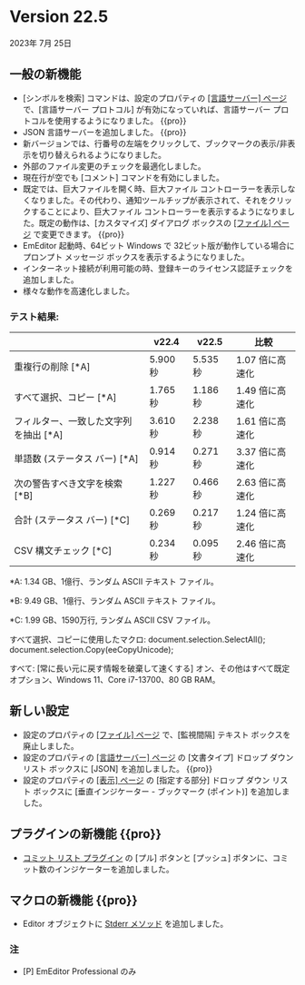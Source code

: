 # Version 22.5

2023年 7月 25日

## 一般の新機能

- \[シンボルを検索\] コマンドは、設定のプロパティの [\[言語サーバー\] ページ](../dlg/properties/language_server/index) で、\[言語サーバー プロトコル\] が有効になっていれば、言語サーバー プロトコルを使用するようになりました。 {{pro}}
- JSON 言語サーバーを追加しました。 {{pro}}
- 新バージョンでは、行番号の左端をクリックして、ブックマークの表示/非表示を切り替えられるようになりました。
- 外部のファイル変更のチェックを最適化しました。
- 現在行が空でも \[コメント\] コマンドを有効にしました。
- 既定では、巨大ファイルを開く時、巨大ファイル コントローラーを表示しなくなりました。その代わり、通知ツールチップが表示されて、それをクリックすることにより、巨大ファイル コントローラーを表示するようになりました。既定の動作は、\[カスタマイズ\] ダイアログ ボックスの [\[ファイル\] ページ](../dlg/customize/file/index) で変更できます。 {{pro}}
- EmEditor 起動時、64ビット Windows で 32ビット版が動作している場合にプロンプト メッセージ ボックスを表示するようになりました。
- インターネット接続が利用可能の時、登録キーのライセンス認証チェックを追加しました。
- 様々な動作を高速化しました。

### テスト結果:

|  | v22.4 | v22.5 | 比較 |
| --- | --- | --- | --- |
| 重複行の削除 \[\*A\] | 5.900 秒 | 5.535 秒 | 1.07 倍に高速化 |
| すべて選択、コピー \[\*A\] | 1.765 秒 | 1.186 秒 | 1.49 倍に高速化 |
| フィルター、一致した文字列を抽出 \[\*A\] | 3.610 秒 | 2.238 秒 | 1.61 倍に高速化 |
| 単語数 (ステータス バー) \[\*A\] | 0.914 秒 | 0.271 秒 | 3.37 倍に高速化 |
| 次の警告すべき文字を検索 \[\*B\] | 1.227 秒 | 0.466 秒 | 2.63 倍に高速化 |
| 合計 (ステータス バー) \[\*C\] | 0.269 秒 | 0.217 秒 | 1.24 倍に高速化 |
| CSV 構文チェック \[\*C\] | 0.234 秒 | 0.095 秒 | 2.46 倍に高速化 |

\*A: 1.34 GB、1億行、ランダム ASCII テキスト ファイル。

\*B: 9.49 GB、1億行、ランダム ASCII テキスト ファイル。

\*C: 1.99 GB、1590万行, ランダム ASCII CSV ファイル。

すべて選択、コピーに使用したマクロ: document.selection.SelectAll(); document.selection.Copy(eeCopyUnicode);

すべて: \[常に長い元に戻す情報を破棄して速くする\] オン、その他はすべて既定オプション、Windows 11、Core i7-13700、80 GB RAM。

## 新しい設定

- 設定のプロパティの [\[ファイル\] ページ](../dlg/properties/file/index) で、\[監視間隔\] テキスト ボックスを廃止しました。
- 設定のプロパティの [\[言語サーバー\] ページ](../dlg/properties/language_server/index) の \[文書タイプ\] ドロップ ダウン リスト ボックスに \[JSON\] を追加しました。 {{pro}}
- 設定のプロパティの [\[表示\] ページ](../dlg/properties/display/index) の \[指定する部分\] ドロップ ダウン リスト ボックスに \[垂直インジケーター \- ブックマーク (ポイント)\] を追加しました。

## プラグインの新機能 {{pro}}

- [コミット リスト プラグイン](../howto/plugin/plugin_commit_list) の \[プル\] ボタンと \[プッシュ\] ボタンに、コミット数のインジケーターを追加しました。

## マクロの新機能 {{pro}}

- Editor オブジェクトに [Stderr メソッド](../macro/editor/stderr) を追加しました。

### 注

- \[P\] EmEditor Professional のみ
